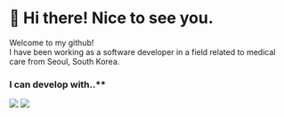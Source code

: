 <h1>👋 Hi there! Nice to see you.</h1>

Welcome to my github!<br/>
I have been working as a software developer in a field related to medical care from Seoul, South Korea.

<h3>I can develop with..**</h3>
<a href="/"><img src="https://img.shields.io/badge/React-61DAFB?style=flat-square&logo=React&logoColor=white"></a>
<a href="/"><img src="https://img.shields.io/badge/TypeScript-3178C6?style=flat-square&logo=TypeScript&logoColor=white"></a>
